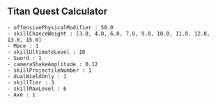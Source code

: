 ## Titan Quest Calculator

    - offensivePhysicalModifier : 50.0
    - skillChanceWeight : [3.0, 4.0, 6.0, 7.0, 9.0, 10.0, 11.0, 12.0, 13.0, 15.0]
    - Mace : 1
    - skillUltimateLevel : 10
    - Sword : 1
    - cameraShakeAmplitude : 0.12
    - skillProjectileNumber : 1
    - dualWieldOnly : 1
    - skillTier : 3
    - skillMaxLevel : 6
    - Axe : 1
